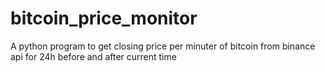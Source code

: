 # bitcoin_price_monitor
A python program to get closing price per minuter of bitcoin from binance api for 24h before and after current time
